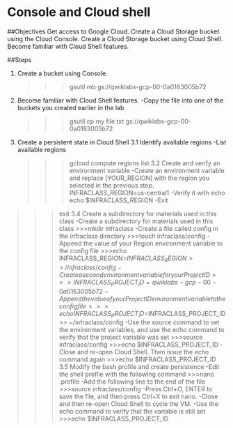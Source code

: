 # **Console and Cloud shell**

##Objectives
   Get access to Google Cloud.
   Create a Cloud Storage bucket using the Cloud Console.
   Create a Cloud Storage bucket using Cloud Shell.
   Become familiar with Cloud Shell features.
   
##Steps
 1. Create a bucket using Console.
    >>> gsutil mb gs://qwiklabs-gcp-00-0a0163005b72
 2. Become familiar with Cloud Shell features.
 -Copy the file into one of the buckets you created earlier in the lab
    >>>gsutil cp my file.txt gs://qwiklabs-gcp-00-0a0163005b72
 3. Create a persistent state in Cloud Shell
 3.1 Identify available regions
 -List available regions
    >>>gcloud compute regions list
 3.2 Create and verify an environment variable
 -Create an environment variable and replace [YOUR_REGION] with the region you selected in the previous step.
    >>>INFRACLASS_REGION=us-central1
 -Verify it with echo
    >>> echo $INFRACLASS_REGION
 -Exit
  >>>exit
 3.4 Create a subdirectory for materials used in this class
 -Create a subdirectory for materials used in this class
    >>>mkdir infraclass
 -Create a file called config in the infraclass directory
 	>>>touch infraclass/config
 -Append the value of your Region environment variable to the config file
 	>>>echo INFRACLASS_REGION=$INFRACLASS_REGION >> ~/infraclass/config
 -Create a second environment variable for your Project ID
 	>>>INFRACLASS_PROJECT_ID=qwiklabs-gcp-00-0a0163005b72
 -Append the value of your Project ID environment variable to the config file
 	>>>echo INFRACLASS_PROJECT_ID=$INFRACLASS_PROJECT_ID >> ~/infraclass/config
 -Use the source command to set the environment variables, and use the echo command to verify that the project variable was set
 	>>>source infraclass/config
	>>>echo $INFRACLASS_PROJECT_ID
 -Close and re-open Cloud Shell. Then issue the echo command again
 	>>>echo $INFRACLASS_PROJECT_ID
 		<No Output>
 3.5 Modify the bash profile and create persistence
 -Edit the shell profile with the following command
  	>>>nano .profile
 -Add the following line to the end of the file
  	>>>source infraclass/config
 -Press Ctrl+O, ENTER to save the file, and then press Ctrl+X to exit nano.
 -Close and then re-open Cloud Shell to cycle the VM.
 -Use the echo command to verify that the variable is still set
  	>>>echo $INFRACLASS_PROJECT_ID
  
